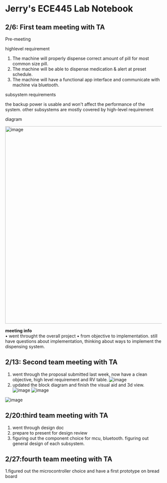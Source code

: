 # Jerry's ECE445 Lab Notebook

## 2/6: First team meeting with TA

Pre-meeting

highlevel requirement
 
1. The machine will properly dispense correct amount of pill for most common size pill.
2. The machine will be able to dispense medication & alert  at preset schedule.
3. The machine will have a functional app interface and communicate with machine via bluetooth.


subsystem requirements 

the backup power is usable and won't affect the performance of the system. 
other subsystems are mostly covered by high-level requirement

diagram



<img width="633" alt="image" src="https://github.com/JinpengLiu12/ECE445-SP2024/assets/112613590/300697d6-c4d8-4f7c-bfd4-11320a328f5a">

  **meeting info <br>**
  •  went throught the overall project
     • from objective to implementation. still have questions about implementation, thinking about ways to implement the dispensing system.   


## 2/13: Second team meeting with TA

1. went through the proposal submitted last week, now have a clean objective, high level requirement and RV table. 
![image](https://github.com/JinpengLiu12/ECE445-SP2024/assets/112613590/79586718-9d6b-4a1b-956b-a949b7260312)
2. updated the block diagram and finish the visual aid and 3d view.
![image](https://github.com/JinpengLiu12/ECE445-SP2024/assets/112613590/327f8b13-3a18-4f1e-bf6d-dcb2dba68acf)
![image](https://github.com/JinpengLiu12/ECE445-SP2024/assets/112613590/1dd618bf-a698-49da-a578-1223993a7d32)

![image](https://github.com/JinpengLiu12/ECE445-SP2024/assets/112613590/39292a37-96c9-4c6d-89e8-b9fd1a448823)


## 2/20:third team meeting with TA
1. went through design doc
2. prepare to present for design review
3. figuring out the component choice for mcu, bluetooth. figuring out general design of each subsystem.

## 2/27:fourth team meeting with TA
1.figured out the microcontroller choice and have a first prototype on bread board
   
